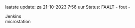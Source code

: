 laatste update: 
za 21-10-2023  7:56   uur 
Status: FAALT - fout - 
<div class="service R">Jenkins</div><div class="service Y">microstation</div>
